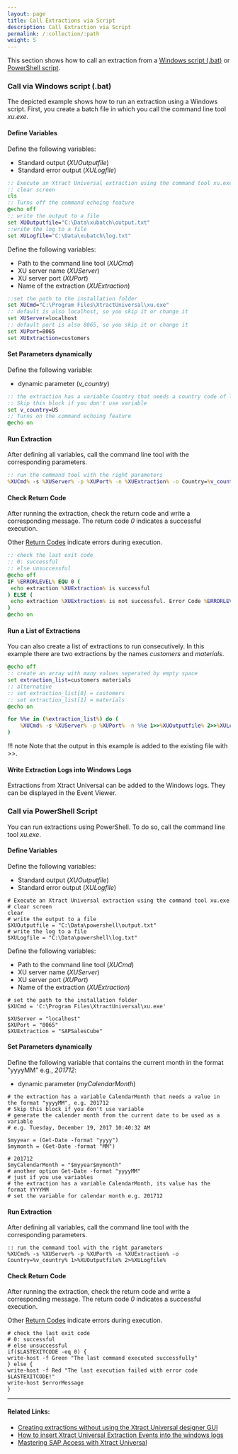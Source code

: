 ```yaml
---
layout: page
title: Call Extractions via Script
description: Call Extraction via Script
permalink: /:collection/:path
weight: 5
---
```

This section shows how to call an extraction from a [Windows script (.bat)](./call-extraction-via-script#call-via-windows-script-bat) or [PowerShell script](./call-extraction-via-script#call-via-powershell-script).


### Call via Windows script (.bat)

The depicted example shows how to run an extraction using a Windows script.
First, you create a batch file in which you call the command line tool *xu.exe*.

#### Define Variables

Define the following variables:
- Standard output (*XUOutputfile*)
- Standard error output (*XULogfile*)

```bat
:: Execute an Xtract Universal extraction using the command tool xu.exe
:: clear screen  
cls
:: Turns off the command echoing feature
@echo off
:: write the output to a file
set XUOutputfile="C:\Data\xubatch\output.txt"
::write the log to a file
set XULogfile="C:\Data\xubatch\log.txt"
```

Define the following variables:
- Path to the command line tool (*XUCmd*)
- XU server name (*XUServer*)
- XU server port (*XUPort*) 
- Name of the extraction (*XUExtraction*)

```bat
::set the path to the installation folder
set XUCmd="C:\Program Files\XtractUniversal\xu.exe"
:: default is also localhost, so you skip it or change it  
set XUServer=localhost
:: default port is also 8065, so you skip it or change it  
set XUPort=8065
set XUExtraction=customers 
```

#### Set Parameters dynamically
Define the following variable:
- dynamic parameter (*v_country*)

```bat
:: the extraction has a variable Country that needs a country code of lenght 2, e.g. US
:: Skip this block if you don't use variable  
set v_country=US
:: Turns on the command echoing feature
@echo on
```

#### Run Extraction
After defining all variables, call the command line tool with the corresponding parameters. 

```bat
:: run the command tool with the right parameters
%XUCmd% -s %XUServer% -p %XUPort% -n %XUExtraction% -o Country=%v_country% 1>%XUOutputfile% 2>%XULogfile%
```

####  Check Return Code
After running the extraction, check the return code and write a corresponding message. The return code *0* indicates a successful execution.

Other [Return Codes](https://help.theobald-software.com/en/xtract-universal/execute-and-automate-extractions/call-via-commandline#return-codes) indicate errors during execution.

```bat
:: check the last exit code
:: 0: successful
:: else unsuccessful
@echo off 
IF %ERRORLEVEL% EQU 0 ( 
 echo extraction %XUExtraction% is successful 
) ELSE (
 echo extraction %XUExtraction% is not successful. Error Code %ERRORLEVEL%. See log for details.
)
@echo on
```

#### Run a List of Extractions
You can also create a list of extractions to run consecutively. In this example there are two extractions by the names *customers* and *materials*.

```bat
@echo off 
:: create an array with many values seperated by empty space 
set extraction_list=customers materials 
:: alternative 
:: set extraction_list[0] = customers 
:: set extraction_list[1] = materials 
@echo on

for %%e in (%extraction_list%) do ( 
	%XUCmd% -s %XUServer% -p %XUPort% -n %%e 1>>%XUOutputfile% 2>>%XULogfile%
)
```

!!! note
    Note that the output in this example is added to the existing file with *>>*.


#### Write Extraction Logs into Windows Logs
Extractions from Xtract Universal can be added to the Windows logs. They can be displayed in the Event Viewer.

### Call via PowerShell Script
You can run extractions using PowerShell. To do so, call the command line tool *xu.exe*.

#### Define Variables
Define the following variables:
- Standard output (*XUOutputfile*)
- Standard error output (*XULogfile*)

```shell
# Execute an Xtract Universal extraction using the command tool xu.exe 
# clear screen  
clear
# write the output to a file
$XUOutputfile = "C:\Data\powershell\output.txt"
# write the log to a file
$XULogfile = "C:\Data\powershell\log.txt"
```

Define the following variables:
- Path to the command line tool (*XUCmd*)
- XU server name (*XUServer*)
- XU server port (*XUPort*) 
- Name of the extraction (*XUExtraction*)

```shell
# set the path to the installation folder
$XUCmd = 'C:\Program Files\XtractUniversal\xu.exe'
  
$XUServer = "localhost"
$XUPort = "8065"
$XUExtraction = "SAPSalesCube" 
```
#### Set Parameters dynamically
Define the following variable that contains the current month in the format "yyyyMM" e.g., *201712*:
- dynamic parameter (*myCalendarMonth*) 

```shell
# the extraction has a variable CalendarMonth that needs a value in the format "yyyyMM", e.g. 201712
# Skip this block if you don't use variable
# generate the calender month from the current date to be used as a variable
# e.g. Tuesday, December 19, 2017 10:40:32 AM

$myyear = (Get-Date -format "yyyy")
$mymonth = (Get-Date -format "MM")

# 201712
$myCalendarMonth = "$myyear$mymonth"
# another option Get-Date -format "yyyyMM"
# just if you use variables
# the extraction has a variable CalendarMonth, its value has the format YYYYMM
# set the variable for calendar month e.g. 201712
```
#### Run Extraction
After defining all variables, call the command line tool with the corresponding parameters. 

```shell
:: run the command tool with the right parameters
%XUCmd% -s %XUServer% -p %XUPort% -n %XUExtraction% -o Country=%v_country% 1>%XUOutputfile% 2>%XULogfile%
```

####  Check Return Code
After running the extraction, check the return code and write a corresponding message. The return code *0* indicates a successful execution.

Other [Return Codes](https://help.theobald-software.com/en/xtract-universal/execute-and-automate-extractions/call-via-commandline#return-codes) indicate errors during execution.
 

```shell
# check the last exit code
# 0: successful
# else unsuccessful
if($LASTEXITCODE -eq 0) {           
write-host -f Green "The last command executed successfully"          
} else {           
write-host -f Red "The last execution failed with error code $LASTEXITCODE!"
write-host $errorMessage
}
```

****
#### Related Links:
- [Creating extractions without using the Xtract Universal designer GUI](https://kb.theobald-software.com/xtract-universal/using-config-command-line-tool)
- [How to insert Xtract Universal Extraction Events into the windows logs](https://kb.theobald-software.com/xtract-universal/how-to-insert-xtract-universal-extraction-events-into-the-windows-logs-and-show-them-in-the-event-viewer)
- [Mastering SAP Access with Xtract Universal](https://kb.theobald-software.com/xtract-universal/mastering-sap-access-with-xtract-universal-and-powershell)

